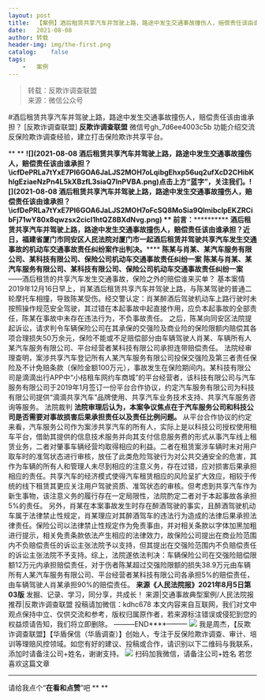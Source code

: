 ```yaml
---
layout:	post
title:	【案例】酒后租赁共享汽车并驾驶上路，路途中发生交通事故撞伤人，赔偿责任该由谁承担？
date:	2021-08-08
author:	转载
header-img:	img/the-first.png
catalog:	false
tags:
	-	案例
---
```


<blockquote><p>转载：反欺诈调查联盟<br>
来源：微信公众号</p></blockquote>

#酒后租赁共享汽车并驾驶上路，路途中发生交通事故撞伤人，赔偿责任该由谁承担？
[反欺诈调查联盟]
**反欺诈调查联盟**
微信号gh_7d6ee4003c5b
功能介绍交流反保险欺诈调查经验，建立打击保险欺诈共享平台。

**
**
**![](2021-08-08
酒后租赁共享汽车并驾驶上路，路途中发生交通事故撞伤人，赔偿责任该由谁承担？\\icfDePRLa7tYxE7Pl6GOA6JaLJS2MOH7oLqibgEhxp56uq2ufXcD2CHibKhlgEziaeNzPn4L5kXBzfL3siaQ7lnPVBA.png)点击上方“蓝字”，关注我们。![](2021-08-08
酒后租赁共享汽车并驾驶上路，路途中发生交通事故撞伤人，赔偿责任该由谁承担？\\icfDePRLa7tYxE7Pl6GOA6JaLJS2MOH7oFcSQ8MoSia9QlmibclpEKZRCibFj71wY80x8qwzsx2cicI1htQZ8BXdNvg.png)
**
**前言：**************
**酒后租赁共享汽车并驾驶上路，路途中发生交通事故撞伤人，赔偿责任该由谁承担？近日，福建省厦门市同安区人民法院对厦门市一起酒后租赁并驾驶共享汽车发生交通事故的机动车交通事故责任纠纷案作出判决。******
******陈某与肖某、某汽车服务有限公司、某科技有限公司、保险公司机动车交通事故责任纠纷一案******
**陈某与肖某、某汽车服务有限公司、某科技有限公司、保险公司机动车交通事故责任纠纷一案**
——酒后租赁的共享汽车发生交通事故，保险之外的赔偿谁来买单？
基本案情
2019年12月16日早上，肖某酒后租赁共享汽车并驾驶上路，与陈某驾驶的普通二轮摩托车相撞，导致陈某受伤。经交警认定：肖某醉酒后驾驶机动车上路行驶时未按照操作规范安全驾驶，其过错在本起事故中起直接作用，应负本起事故的全部责任，陈某在事故中未存在违法行为，不负事故责任。
之后，陈某向同安区法院提起诉讼，请求判令车辆保险公司在其承保的交强险及商业险的保险限额内赔偿其各项合理损失50万余元，保险不能或不足赔偿部分由车辆驾驶人肖某、车辆所有人某汽车服务有限公司、平台经营者某科技有限公司承担连带赔偿责任。
法院经审理查明，案涉共享汽车登记所有人某汽车服务有限公司投保交强险及第三者责任保险及不计免赔条款（保险金额100万元），事故发生在保险期间内。某科技有限公司是滴滴出行APP中“小桔租车网约车商城”的平台经营者，该科技有限公司与汽车服务有限公司于2019年1月签订一份平台合作协议，约定汽车服务有限公司为科技有限公司提供“滴滴共享汽车”品牌使用、共享汽车业务技术支持、共享汽车服务咨询等服务。
法院裁判
**法院审理后认为，本案争议焦点在于汽车服务公司和科技公司是否需要对事故损害后果承担责任以及责任比例问题。**
从平台合作协议的约定来看，汽车服务公司作为案涉共享汽车的所有人，实际上是以科技公司授权使用租车平台，借助其提供的信息技术服务并向其支付信息服务费的形式从事汽车线上租赁业务，二者对肇事车辆经营均取得相应的利益。二者在租赁案涉车辆时未对用户取车时的准驾状态进行审核，放任了此类危险驾驶行为对公共交通安全的危害，其作为车辆的所有人和管理人未尽到相应的注意义务，存在过错，应对损害后果承担相应的责任。共享汽车的经济模式使得汽车租赁相应的风险呈扩大效应，相较于传统的线下租赁其更应关注用户驾驶资质、准驾状态的审核。但考虑到共享汽车作为新生事物，该注意义务的履行存在一定局限性，法院酌定二者对于本起事故各承担5%的责任。
另外，肖某在本案事故发生时存在醉酒驾驶的事实，且醉酒驾驶机动车属于法律禁止性规定，肖某理应对其醉酒驾车的违法行为造成的法律后果承担法律责任。保险公司以法律禁止性规定作为免责事由，并对相关条款以字体加黑加粗进行提示，相关免责条款依法产生相应的法律效力，故保险公司提出在商业险范围内不负赔偿责任的诉讼主张法院予以支持，但其提出在交强险范围内不负赔偿责任的诉讼主张法院不予支持。综上，法院遂依法判决：车辆保险公司在交强险赔偿限额12万元内承担赔偿责任，对于伤者陈某超过交强险限额的损失38.9万元由车辆所有人某汽车服务有限公司、平台经营者某科技有限公司各承担5%的赔偿责任，由车辆驾驶人肖某承担90%的赔偿责任。
**来源《人民法院报》2021年8月5日第03版**
发掘、记录、学习，同分享，共成长！
来源|交通事故典型案例/人民法院报
推荐|反欺诈调查联盟
投稿请加微信：kdhc678
本文内容来自互联网，我们对文中观点保持中立、仅供交流和参考，版权归属原作者，若来源标注错误或侵犯到您的权益烦请告知，我们将立即删除。
———END****———
![]({{site.baseurl}}/postimg/L6usUGPiatBSs5Yxdp5NU9dpdqWanE7Mq7XpTo0mwlia1gia9NNFGTRYKdpVvrK2KgpAPictg52F8U9sicXI1jQ1dzA.jpeg)
我是周杰，【反欺诈调查联盟】【华盾保信（华盾调查）】创始人，专注于反保险欺诈调查、审计、培训等理赔风控领域。如您有好的建议、投稿或合作，请识别以下二维码与我联系，添加时请备注公司+姓名，谢谢支持。
![]({{site.baseurl}}/postimg/L6usUGPiatBQLNFXicXXQxXBwjwUmJlPGF0q5ZibOM9kCzhXR7EE7aTbgZIVibDd94F2CTC1GUb6zkDHLFKrVHibfjg.jpeg)
扫码加我微信，请备注公司+姓名
若您喜欢这篇文章
****
请给我点个“**在看和点赞**”吧
**
**
